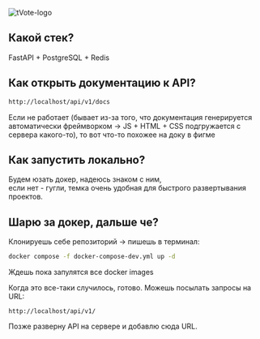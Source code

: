 ![tVote-logo](https://i.imgur.com/PGoAPme.png)
## Какой стек?
FastAPI + PostgreSQL + Redis

## Как открыть документацию к API?
```bash
http://localhost/api/v1/docs
```
Если не работает (бывает из-за того, что документация генерируется автоматически фреймворком -> JS + HTML + CSS подгружается с сервера какого-то), то вот что-то похожее на доку в фигме  

## Как запустить локально?  
Будем юзать докер, надеюсь знаком с ним,  
если нет - гугли, темка очень удобная для быстрого развертывания проектов.

## Шарю за докер, дальше че?  
Клонируешь себе репозиторий -> пишешь в терминал:  
```bash
docker compose -f docker-compose-dev.yml up -d
```
Ждешь пока запулятся все docker images  

Когда это все-таки случилось, готово. Можешь посылать запросы на URL:
```
http://localhost/api/v1/
```

Позже разверну API на сервере и добавлю сюда URL.
